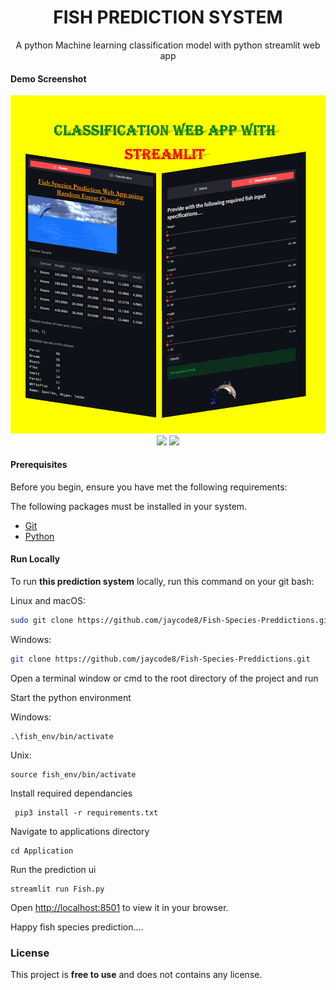 <div align="center">
   <h1>FISH PREDICTION SYSTEM</h1>
   <p>A python Machine learning classification model with python streamlit web app</p>
  
</div>

#### Demo Screenshot
<img src="https://raw.githubusercontent.com/jaycode8/Fish-Species-Preddictions/main/Application/resources/app.png" />

<div align="center">
   <img src="https://img.badgesize.io/https://github.com/jaycode8/Fish-Species-Preddictions.git" style="plastic"  />
   <img src="https://img.shields.io/github/stars/jaycode8/Fish-Species-Preddictions?style=social" />
</div>

#### Prerequisites

Before you begin, ensure you have met the following requirements:
 <p>The following packages must be installed in your system.</p>

* [Git](https://git-scm.com/downloads "Download Git")
* [Python](https://www.python.org/downloads/)


#### Run Locally

To run **this prediction system** locally, run this command on your git bash:

Linux and macOS:

 ```bash 
 sudo git clone https://github.com/jaycode8/Fish-Species-Preddictions.git
 ``` 

Windows:

 ```bash 
 git clone https://github.com/jaycode8/Fish-Species-Preddictions.git
 ```

Open a terminal window or cmd to the root directory of the project and run

Start the python environment

Windows:
 ```
 .\fish_env/bin/activate
 ```
Unix:
 ```
 source fish_env/bin/activate
 ```
Install required dependancies
```
 pip3 install -r requirements.txt
 ```
Navigate to applications directory
```
cd Application
```
Run the prediction ui
 ```
 streamlit run Fish.py
 ```


Open [http://localhost:8501](http://localhost:8501) to view it in your browser.

Happy fish species prediction....

### License

This project is **free to use** and does not contains any license.

